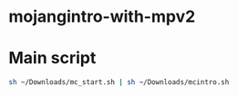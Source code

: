 # mojangintro-with-mpv2

# Main script
```bash
sh ~/Downloads/mc_start.sh | sh ~/Downloads/mcintro.sh
```
